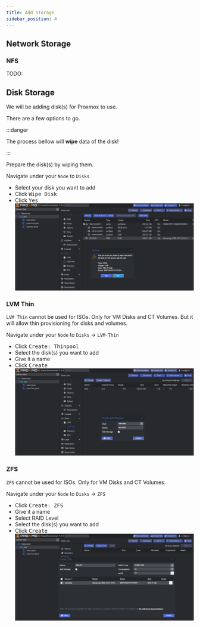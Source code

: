 ```yaml
---
title: Add Storage
sidebar_position: 4
---
```


## Network Storage

### NFS

TODO:

## Disk Storage

We will be adding disk(s) for Proxmox to use.

There are a few options to go.

:::danger

The process bellow will **wipe** data of the disk!

:::

Prepare the disk(s) by wiping them.

Navigate under your `Node` to `Disks`

- Select your disk you want to add
- Click <kbd>Wipe Disk</kbd>
- Click <kbd>Yes</kbd>
  ![proxmox-wipe-disk](./img/proxmox-wipe-disk.png)

### LVM Thin

`LVM Thin` cannot be used for ISOs. Only for VM Disks and CT Volumes.
But it will allow thin provisioning for disks and volumes.

Navigate under your `Node` to `Disks` -> `LVM-Thin`

- Click <kbd>Create: Thinpool</kbd>
- Select the disk(s) you want to add
- Give it a name
- Click <kbd>Create</kbd>
  ![proxmox-add-thinpool](./img/proxmox-add-thinpool.png)

### ZFS

`ZFS` cannot be used for ISOs. Only for VM Disks and CT Volumes.

Navigate under your `Node` to `Disks` -> `ZFS`

- Click <kbd>Create: ZFS</kbd>
- Give it a name
- Select RAID Level
- Select the disk(s) you want to add
- Click <kbd>Create</kbd>
  ![proxmox-add-zfs](./img/proxmox-add-zfs.png)
